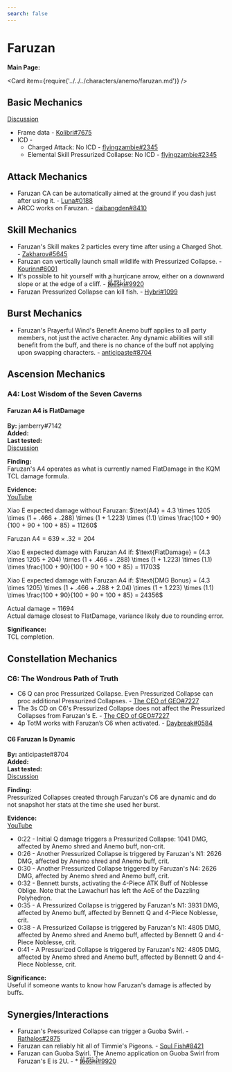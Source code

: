 ```yaml
---
search: false
---
```


# Faruzan

**Main Page:**

<Card item={require('../../../characters/anemo/faruzan.md')} />

## Basic Mechanics

[Discussion](https://tickets.deeznuts.moe/transcripts/faruzan-basic-mechanics)  
* Frame data - [Kolibri\#7675](https://docs.google.com/spreadsheets/d/1sdhP2n26JZvlDZX6k8CoFNJrzNcF29GVjH67P9_aF7w/edit?usp=sharing) 
* ICD -  
  * Charged Attack: No ICD - [flyingzambie#2345](https://youtu.be/whIBFVOaU2U)
  * Elemental Skill Pressurized Collapse: No ICD - [flyingzambie#2345](https://youtu.be/whIBFVOaU2U)

## Attack Mechanics
* Faruzan CA can be automatically aimed at the ground if you dash just after using it. - [Luna#0188](https://youtu.be/Nn7McGuquic)
* ARCC works on Faruzan. - [daibangden#8410](https://imgur.com/dJv8RrJ)

## Skill Mechanics
* Faruzan's Skill makes 2 particles every time after using a Charged Shot. - [Zakharov#5645](https://youtu.be/MOfdIufeTS8)
* Faruzan can vertically launch small wildlife with Pressurized Collapse. - [Kourinn#6001](https://youtu.be/FH6XdoNG-UM)
* It's possible to hit yourself with a hurricane arrow, either on a downward slope or at the edge of a cliff. - [f̸̒͂ỏ̶̂o̵͌̚s̶͊̏h̷̤̀ḯ̴̊#9920](https://imgur.com/a/llDqUfc)
* Faruzan Pressurized Collapse can kill fish. - [Hybri#1099](https://youtu.be/wT8VtRE8aHs)

## Burst Mechanics
* Faruzan's Prayerful Wind's Benefit Anemo buff applies to all party members, not just the active character. Any dynamic abilities will still benefit from the buff, and there is no chance of the buff not applying upon swapping characters. - [anticipaste#8704](https://youtu.be/va4w3vQTJCE)

## Ascension Mechanics

### A4: Lost Wisdom of the Seven Caverns

#### Faruzan A4 is FlatDamage

**By:** jamberry\#7142  
**Added:** <Version date="2023-02-14" />  
**Last tested:** <VersionHl date="2023-02-13" />  
[Discussion](https://tickets.deeznuts.moe/transcripts/faruzan-a4-flatdamage)

**Finding:**  
Faruzan's A4 operates as what is currently named FlatDamage in the KQM TCL damage formula.  

**Evidence:**  
[YouTube](https://youtu.be/jRovofgcGJc)  

Xiao E expected damage without Faruzan: $\text{A4} = 4.3 \times 1205 \times (1 + .466 + .288) \times (1 + 1.223) \times (1.1) \times \frac{100 + 90}{100 + 90 + 100 + 85} = 11260$  

$\text{Faruzan A4} = 639 \times .32 = 204$  

Xiao E expected damage with Faruzan A4 if: $\text{FlatDamage} = (4.3 \times 1205 + 204) \times (1 + .466 + .288) \times (1 + 1.223) \times (1.1) \times \frac{100 + 90}{100 + 90 + 100 + 85} = 11703$  

Xiao E expected damage with Faruzan A4 if: $\text{DMG Bonus} = (4.3 \times 1205) \times (1 + .466 + .288 + 2.04) \times (1 + 1.223) \times (1.1) \times \frac{100 + 90}{100 + 90 + 100 + 85} = 24356$  

Actual damage = $11694$  
Actual damage closest to FlatDamage, variance likely due to rounding error.  

**Significance:**  
TCL completion.

## Constellation Mechanics
### C6: The Wondrous Path of Truth
* C6 Q can proc Pressurized Collapse. Even Pressurized Collapse can proc additional Pressurized Collapses. - [The CEO of GEO#7227](https://www.youtube.com/watch?v=9TqYhBOJvzw&feature=youtu.be)
* The 3s CD on C6's Pressurized Collapse does not affect the Pressurized Collapses from Faruzan's E. - [The CEO of GEO#7227](https://www.youtube.com/watch?v=9TqYhBOJvzw&feature=youtu.be)
* 4p TotM works with Faruzan’s C6 when activated. - [Daybreak#0584](https://youtu.be/hm3nztFnhY0)

#### C6 Faruzan Is Dynamic

**By:** anticipaste\#8704  
**Added:** <Version date="2023-03-05" />  
**Last tested:** <VersionHl date="2023-03-05" />  
[Discussion](https://tickets.deeznuts.moe/transcripts/c6-faruzan-is-dynamic)

**Finding:**  
Pressurized Collapses created through Faruzan's C6 are dynamic and do not snapshot her stats at the time she used her burst.  
  
**Evidence:**  
[YouTube](https://youtu.be/hGzP_u26LYY)  
 * 0:22 - Initial Q damage triggers a Pressurized Collapse: 1041 DMG, affected by Anemo shred and Anemo buff, non-crit.  
 * 0:26 - Another Pressurized Collapse is triggered by Faruzan's N1: 2626 DMG, affected by Anemo shred and Anemo buff, crit.  
 * 0:30 - Another Pressurized Collapse triggered by Faruzan's N4: 2626 DMG, affected by Anemo shred and Anemo buff, crit.  
 * 0:32 - Bennett bursts, activating the 4-Piece ATK Buff of Noblesse Oblige. Note that the Lawachurl has left the AoE of the Dazzling Polyhedron.  
 * 0:35 - A Pressurized Collapse is triggered by Faruzan's N1: 3931 DMG, affected by Anemo buff, affected by Bennett Q and 4-Piece Noblesse, crit.  
 * 0:38 - A Pressurized Collapse is triggered by Faruzan's N1: 4805 DMG, affected by Anemo shred and Anemo buff, affected by Bennett Q and 4-Piece Noblesse, crit.  
 * 0:41 - A Pressurized Collapse is triggered by Faruzan's N2: 4805 DMG, affected by Anemo shred and Anemo buff, affected by Bennett Q and 4-Piece Noblesse, crit.  
  
**Significance:**  
Useful if someone wants to know how Faruzan's damage is affected by buffs.



## Synergies/Interactions

* Faruzan's Pressurized Collapse can trigger a Guoba Swirl. - [Rathalos#2875](https://imgur.com/dvSdeLC)
* Faruzan can reliably hit all of Timmie's Pigeons. - [Soul Fish#8421](https://youtu.be/qAi7NOvSdJc)
* Faruzan can Guoba Swirl. The Anemo application on Guoba Swirl from Faruzan's E is 2U. - * [f̸̒͂ỏ̶̂o̵͌̚s̶͊̏h̷̤̀ḯ̴̊\#9920](../pyro/xiangling.md#guoba-swirl-anemo-gauge)
